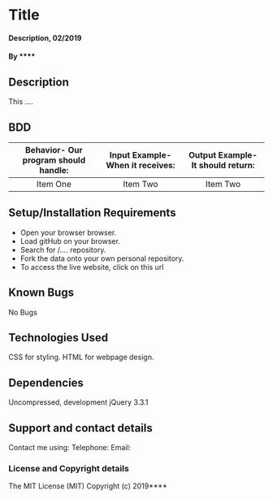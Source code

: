 # Title
#### Description, 02/2019
#### By ****
## Description
This ....
## BDD
| Behavior- Our program should handle: | Input Example- When it receives: | Output Example- It should return: |
| :-------------: | :-------------: | :-------------: |
| Item One       | Item Two       | Item Two       |
## Setup/Installation Requirements
* Open your browser browser.
* Load gitHub on your browser.
* Search for /.... repository.
* Fork the data onto your own personal repository.
* To access the live website, click on this url
## Known Bugs
No Bugs
## Technologies Used
CSS for styling.
HTML for webpage design.
## Dependencies
Uncompressed, development jQuery 3.3.1
## Support and contact details
Contact me using:
Telephone:
Email:
### License and Copyright details
The MIT License (MIT)
Copyright (c) 2019****
